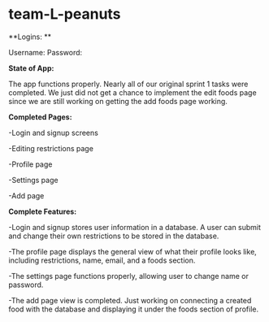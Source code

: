 # team-L-peanuts


**Logins: **

Username: 
Password: 



**State of App:**

The app functions properly. Nearly all of our original sprint 1 tasks were completed. We just did not get a chance to implement the edit foods page since we are still working on getting the add foods page working.

**Completed Pages:**

-Login and signup screens

-Editing restrictions page

-Profile page

-Settings page

-Add page

**Complete Features:**

-Login and signup stores user information in a database. A user can submit and change their own restrictions to be stored in the database.

-The profile page displays the general view of what their profile looks like, including restrictions, name, email, and a foods section.

-The settings page functions properly, allowing user to change name or password.

-The add page view is completed. Just working on connecting a created food with the database and displaying it under the foods section of profile.

